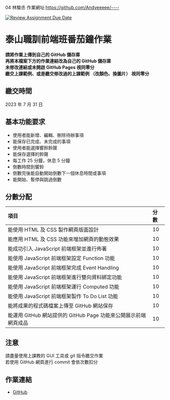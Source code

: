 04 林駿丞
作業網址:https://github.com/Andyeeeee/----




[![Review Assignment Due Date](https://classroom.github.com/assets/deadline-readme-button-24ddc0f5d75046c5622901739e7c5dd533143b0c8e959d652212380cedb1ea36.svg)](https://classroom.github.com/a/ZA4J9YNX)
# 泰山職訓前端班番茄鐘作業

**請將作業上傳到自己的 GitHub 儲存庫**  
**再將本檔案下方的作業連結改為自己的 GitHub 儲存庫**  
**未修改連結或未開啟 GitHub Pages 視同零分**  
**繳交上課範例、或是繳交修改過的上課範例 （改顏色、換圖片） 視同零分**

## 繳交時間
2023 年 7 月 31 日

## 基本功能要求
- 使用者能新增、編輯、刪除待辦事項
- 能保存已完成、未完成的事項
- 使用者能選擇響鈴鈴聲
- 能保存選擇的鈴聲
- 每工作 25 分鐘，休息 5 分鐘
- 倒數時間到響鈴
- 倒數完後能自動開始倒數下一個休息時間或事項
- 能開始、暫停與跳過倒數

## 分數分配
|項⽬|分數|
|:---|:---|
|能使用 HTML 及 CSS 製作網頁版面設計|10|
|能應用 HTML 及 CSS 功能來增加網頁的動態效果|10|
|能成功引入 JavaScript 前端框架並進行佈署|10|
|能使用 JavaScript 前端框架設定 Function 功能|10|
|能使用 JavaScript 前端框架完成 Event Handling|10|
|能使用 JavaScript 前端框架進行雙向資料綁定功能|10|
|能使用 JavaScript 前端框架運行 Computed 功能|10|
|能使用 JavaScript 前端框架製作 To Do List 功能|10|
|能將成果的程式碼檔案上傳至 GitHub 網站保存|10|
|能運用 GitHub 網站提供的 GitHub Page 功能來公開展示前端網頁成品|10|

## 注意
請盡量使用上課教的 GUI 工具或 git 指令繳交作業  
若使用 GitHub 網頁進行 commit 會依次數扣分

## 作業連結
- [GitHub](https://github.com/Andyeeeee/----)
